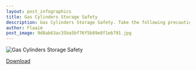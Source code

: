 ```yaml
---
layout: post_infographics
title: Gas Cylinders Storage Safety
description: Gas Cylinders Storage Safety. Take the following precautions to prevent injuries caused by asphyxiation, fire, explosion, high pressure, and improper handling of compressed gas cylinders
author: Flaaim
post_image: 9d8ab63ac35ba5bf76f5b89e8f1eb791.jpg
---
```


![Gas Cylinders Storage Safety](https://safetyworkblog.com/assets/infographics/9d8ab63ac35ba5bf76f5b89e8f1eb791.jpg)

[Download](https://safetyworkblog.com/assets/infographics/9d8ab63ac35ba5bf76f5b89e8f1eb791.jpg)
